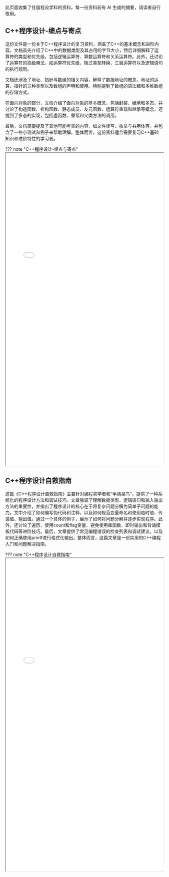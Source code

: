 此页面收集了往届程设学科的资料。每一份资料前有 AI 生成的摘要，请读者自行取用。

## C++程序设计-绩点与寄点

这份文件是一份关于C++程序设计的复习资料，涵盖了C++的基本概念和进阶内容。文档首先介绍了C++中的数据类型及其占用的字节大小，然后详细解释了运算符的类型和优先级，包括逻辑运算符、算数运算符和关系运算符。此外，还讨论了运算符的高级用法，如运算符优先级、隐式类型转换、三目运算符以及逻辑语句的执行规则。

文档还涉及了地址、指针与数组的相关内容，解释了数据地址的概念、地址的运算、指针的三种类型以及数组的声明和使用。特别提到了数组的语法糖和多维数组的存储方式。

在面向对象的部分，文档介绍了面向对象的基本概念，包括封装、继承和多态，并讨论了构造函数、析构函数、静态成员、友元函数、运算符重载和继承等概念。还提到了多态的实现，包括虚函数、重写和父类方法的调用。

最后，文档简要提及了其他可能考查的内容，如文件读写、枚举与共用体等，并包含了一些小测试和例子来帮助理解。整体而言，这份资料适合需要复习C++基础知识和进阶特性的学习者。

??? note "C++程序设计-绩点与寄点"
    <iframe loading="lazy" src="/course/program/docs/C++程序设计-绩点与寄点.pdf" type="application/pdf" width=100% height=1000px></iframe>

## C++程序设计自救指南

这篇《C++程序设计自救指南》主要针对编程初学者和“半熟菜鸟”，提供了一种系统化的程序设计方法和调试技巧。文章强调了理解数据类型、逻辑语句和输入输出方法的重要性，并指出了程序设计的核心在于将复杂问题分解为简单子问题的能力。文中介绍了如何编写伪代码和注释，以及如何规范变量命名和使用临时值、传递值、输出值。通过一个具体的例子，展示了如何将问题分解并逐步实现程序。此外，还讨论了遍历、使用count和flag变量、避免使用库函数、即时输出和背诵模板代码等进阶技巧。最后，文章提供了常见编程错误的检查列表和调试建议，以及如何正确使用printf进行格式化输出。整体而言，这篇文章是一份实用的C++编程入门和问题解决指南。

??? note "C++程序设计自救指南"
    <iframe loading="lazy" src="/course/program/docs/C++程序设计自救指南.pdf" type="application/pdf" width=100% height=1000px></iframe>

